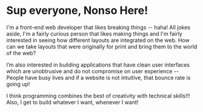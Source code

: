 # Sup everyone, Nonso Here!

I'm a front-end web developer that likes breaking things -- haha! All jokes aside, I'm a fairly curious person that likes making things and I'm fairly interested in seeing how different layouts are integrated on the web. How can we take layouts that were originally for print and bring them to the world of the web?

I’m also interested in building applications that have clean user interfaces which are unobtrusive and do not compromise on user experience -- People have busy lives and if a website is not intuitive, that bounce rate is going up!

I think programming combines the best of creativity with technical skills!!! Also, I get to build whatever I want, whenever I want!
